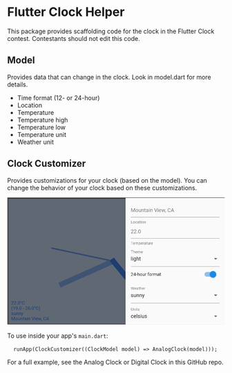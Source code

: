 # Flutter Clock Helper

This package provides scaffolding code for the clock in the Flutter Clock contest.
Contestants should not edit this code.


## Model
Provides data that can change in the clock. Look in model.dart for more details.

 * Time format (12- or 24-hour)
 * Location
 * Temperature
 * Temperature high
 * Temperature low
 * Temperature unit
 * Weather unit


## Clock Customizer
Provides customizations for your clock (based on the model).
You can change the behavior of your clock based on these customizations.

![Customizer screenshot](customizer.png)

To use inside your app's `main.dart`:

```
  runApp(ClockCustomizer((ClockModel model) => AnalogClock(model)));

```

For a full example, see the Analog Clock or Digital Clock in this GitHub repo.